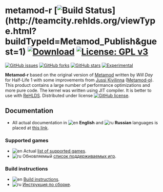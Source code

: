 # metamod-r [![Build Status](http://teamcity.rehlds.org/app/rest/builds/buildType:(id:Metamod_Publish)/statusIcon)](http://teamcity.rehlds.org/viewType.html?buildTypeId=Metamod_Publish&guest=1) [![Download](https://camo.githubusercontent.com/2b15ec2fc402e02b66fde9eab7e896406caeddac/687474703a2f2f7265686c64732e6f72672f76657273696f6e2f6d6574616d6f642d2d722e737667)](http://teamcity.rehlds.org/guestAuth/downloadArtifacts.html?buildTypeId=Metamod_Publish&buildId=lastSuccessful) [![License: GPL v3](https://camo.githubusercontent.com/bf135a9cea09d0ea4bba410582c0e70ec8222736/68747470733a2f2f696d672e736869656c64732e696f2f62616467652f4c6963656e73652d47504c25323076332d626c75652e737667)](https://www.gnu.org/licenses/gpl-3.0) 

[![GitHub issues](https://img.shields.io/github/issues/theAsmodai/metamod-r.svg?style=flat-square)](https://github.com/theAsmodai/metamod-r/issues) 
[![GitHub forks](https://img.shields.io/github/forks/theAsmodai/metamod-r.svg?style=flat-square)](https://github.com/theAsmodai/metamod-r/network) 
[![GitHub stars](https://img.shields.io/github/stars/theAsmodai/metamod-r.svg?style=flat-square)](https://github.com/theAsmodai/metamod-r/stargazers) 
[![Experimental](https://img.shields.io/badge/status-experimental-orange.svg?style=flat-square)](https://github.com/theAsmodai/metamod-r/)

**Metamod-r** based on the original version of [Metamod](http://metamod.org/) written by _Will Day_ for Half-Life 1 with some improvements from [Jussi Kivilinna](https://github.com/jkivilin) ([Metamod-p](https://github.com/jkivilin/metamod-p)). This product contains a large number of performance optimizations and more pure code. The kernel was written using JIT compiler. It is better to use with [ReHLDS](https://github.com/dreamstalker/ReHLDS). Distributed under license 
[![GitHub license](https://img.shields.io/github/license/theAsmodai/metamod-r.svg?style=flat-square)](https://github.com/theAsmodai/metamod-r/blob/master/LICENSE). 

## Documentation
* All actual documentation in ![en](https://i.imgur.com/rm67tUZ.png) **English** and ![ru](https://i.imgur.com/ItziiKg.png) **Russian** languages is placed at [this link](https://github.com/theAsmodai/metamod-r/wiki). 

### Supported games
* ![en](https://i.imgur.com/rm67tUZ.png) Actual [list of supported games](https://github.com/theAsmodai/metamod-r/wiki/Supported-games).
* ![ru](https://i.imgur.com/ItziiKg.png) Обновляемый [список поддерживаемых игр](https://github.com/theAsmodai/metamod-r/wiki/Поддерживаемые-игры).


### Build instructions
* ![en](https://i.imgur.com/rm67tUZ.png) [Build instructions](https://github.com/theAsmodai/metamod-r/wiki/Compilling-metamod-r).
* ![ru](https://i.imgur.com/ItziiKg.png) [Инструкция по сборке](https://github.com/theAsmodai/metamod-r/wiki/Компиляция-metamod-r).
